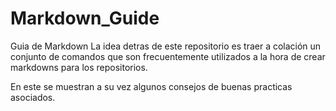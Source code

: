 # Markdown_Guide
Guia de Markdown  La idea detras de este repositorio es traer a colación un conjunto de comandos que son frecuentemente utilizados a la hora de crear markdowns para los repositorios.

En este se muestran a su vez algunos consejos de buenas practicas asociados.
